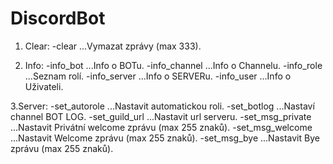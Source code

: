 # DiscordBot

1. Clear:
       -clear           ...Vymazat zprávy (max 333).

2. Info:
       -info_bot        ...Info o BOTu.
       -info_channel    ...Info o Channelu.
       -info_role       ...Seznam rolí.
       -info_server     ...Info o SERVERu.
       -info_user       ...Info o Uživateli.

3.Server:
       -set_autorole    ...Nastavit automatickou roli.
       -set_botlog      ...Nastaví channel BOT LOG.
       -set_guild_url   ...Nastavit url serveru.
       -set_msg_private ...Nastavit Privátní welcome zprávu (max 255 znaků).
       -set_msg_welcome ...Nastavit Welcome zprávu (max 255 znaků).
       -set_msg_bye     ...Nastavit Bye zprávu (max 255 znaků).
